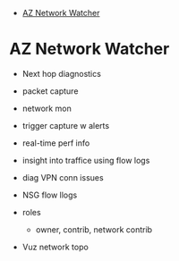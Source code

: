 - [AZ Network Watcher](#az-network-watcher)
# AZ Network Watcher

* Next hop diagnostics
* packet capture
* network  mon
* trigger capture w alerts
* real-time perf info
* insight into traffice using flow logs
* diag VPN conn issues
* NSG flow llogs

* roles
  * owner, contrib, network contrib
* Vuz network topo
